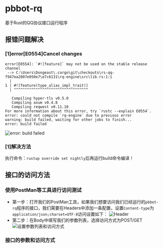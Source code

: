 # pbbot-rq
基于Rust的QQ协议接口运行程序

## 报错问题解决

### [1]error[E0554]Cancel changes
```
error[E0554]: `#![feature]` may not be used on the stable release channel
 --> C:\Users\Dongeast\.cargo\git\checkouts\rs-qq-f947ea2807e050e7\e7c6131\rq-engine\src\lib.rs:1:1
  |
1 | #![feature(type_alias_impl_trait)]
  | ^^^^^^^^^^^^^^^^^^^^^^^^^^^^^^^^^^

   Compiling hyper-tls v0.5.0
   Compiling axum v0.4.8
   Compiling reqwest v0.11.10
For more information about this error, try `rustc --explain E0554`.
error: could not compile `rq-engine` due to previous error
warning: build failed, waiting for other jobs to finish...
error: build failed
```
![error: build failed](https://user-images.githubusercontent.com/66114014/164759104-4eb9e7b4-8e9e-4a29-bdac-ca2a14bbd5bb.png)

### [1]解决方法
执行命令：`rustup override set nightly`后再运行build命令编译！

## 接口的访问方法
### 使用PostMan等工具进行访问测试
- 第一步：打开我们的PostMan工具，如果我们想要访问我们已经运行的`pbbot-rq`程序的接口，我们需要在Headers中添加一条配置，设置`Content-type`为`application/json;charset=UTF-8`访问设置如下：
![Header](https://user-images.githubusercontent.com/66114014/164883178-607b4285-2aac-435b-a6ef-67b12600660a.png)
- 第二步：在Body中填写我们的参数列表，选择访问方式为POST/GET
![设置参数列表和访问方式](https://user-images.githubusercontent.com/66114014/164883513-bbe07c62-a54b-423e-81c9-ba776b2e377b.png)
### 接口的参数和访问方式

